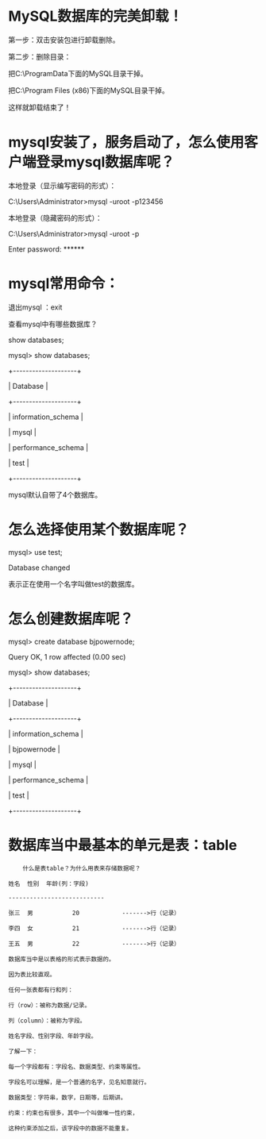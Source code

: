 # MySQL数据库的完美卸载！
   第一步：双击安装包进行卸载删除。
   
   第二步：删除目录：
   
   把C:\ProgramData下面的MySQL目录干掉。
   
   把C:\Program Files (x86)下面的MySQL目录干掉。
	
   这样就卸载结束了！
# mysql安装了，服务启动了，怎么使用客户端登录mysql数据库呢？
  本地登录（显示编写密码的形式）：
  
  C:\Users\Administrator>mysql -uroot -p123456
  
  本地登录（隐藏密码的形式）：
  
  C:\Users\Administrator>mysql -uroot -p
		
  Enter password: ******
# mysql常用命令：
  退出mysql ：exit

  查看mysql中有哪些数据库？
  
  show databases; 
  
  mysql> show databases;
  
  +--------------------+
	
  | Database           |
	
  +--------------------+
  
  | information_schema |
	
  | mysql              |
	
  | performance_schema |
	
  | test               |
	
  +--------------------+
  
  mysql默认自带了4个数据库。
 
# 怎么选择使用某个数据库呢？
  mysql> use test;
  
  Database changed
  
  表示正在使用一个名字叫做test的数据库。
	
# 怎么创建数据库呢？
  mysql> create database bjpowernode;
  
  Query OK, 1 row affected (0.00 sec)

  mysql> show databases;
  
  +--------------------+
  
  | Database           |
  
  +--------------------+
  
  | information_schema |
  
  | bjpowernode        |
  
  | mysql              |
  
  | performance_schema |
  
  | test               |
  
  +--------------------+ 
  
# 数据库当中最基本的单元是表：table

        什么是表table？为什么用表来存储数据呢？

	姓名	性别	年龄(列：字段) 
	
	---------------------------
		
	张三	男			20            ------->行（记录）
		
	李四	女			21            ------->行（记录）
		
	王五	男			22            ------->行（记录）
	
	数据库当中是以表格的形式表示数据的。
	
	因为表比较直观。

	任何一张表都有行和列：
	
	行（row）：被称为数据/记录。
	
	列（column）：被称为字段。
	
	姓名字段、性别字段、年龄字段。

	了解一下：
	
	每一个字段都有：字段名、数据类型、约束等属性。
	
	字段名可以理解，是一个普通的名字，见名知意就行。
	
	数据类型：字符串，数字，日期等，后期讲。

	约束：约束也有很多，其中一个叫做唯一性约束，
	
	这种约束添加之后，该字段中的数据不能重复。
	

